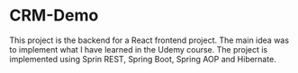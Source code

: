 # CRM-Demo

This project is the backend for a React frontend project. The main idea was to implement what I have learned in the Udemy course.
The project is implemented using Sprin REST, Spring Boot, Spring AOP and Hibernate. 

